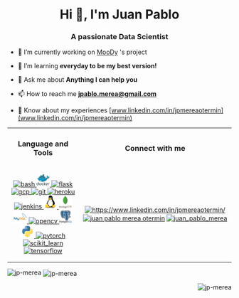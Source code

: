 <h1 align="center">Hi 👋, I'm Juan Pablo</h1>
<h3 align="center">A passionate Data Scientist</h3>


- 🔭 I’m currently working on [MooDy](https://github.com/JP-Merea/MooDy) 's project

- 🌱 I’m learning **everyday to be my best version!**

- 💬 Ask me about **Anything I can help you**

- 📫 How to reach me **jpablo.merea@gmail.com**

- 📄 Know about my experiences [www.linkedin.com/in/jpmereaotermin](www.linkedin.com/in/jpmereaotermin)



<table border="0">
 <tr>
    <td><h3 align="center"> Language and Tools</h3></td>
    <td><h3 align="center"> Connect with me</h3></td>
 </tr>
 <tr>
    <td><p align="center"> <a href="https://www.gnu.org/software/bash/" target="_blank"> <img src="https://www.vectorlogo.zone/logos/gnu_bash/gnu_bash-icon.svg" alt="bash" width="30" height="30"/> </a> <a href="https://www.docker.com/" target="_blank"> <img src="https://raw.githubusercontent.com/devicons/devicon/master/icons/docker/docker-original-wordmark.svg" alt="docker" width="30" height="30"/> </a> <a href="https://flask.palletsprojects.com/" target="_blank"> <img src="https://www.vectorlogo.zone/logos/pocoo_flask/pocoo_flask-icon.svg" alt="flask" width="40" height="30"/> </a> <a href="https://cloud.google.com" target="_blank"> <img src="https://www.vectorlogo.zone/logos/google_cloud/google_cloud-icon.svg" alt="gcp" width="30" height="30"/> </a> <a href="https://git-scm.com/" target="_blank"> <img src="https://www.vectorlogo.zone/logos/git-scm/git-scm-icon.svg" alt="git" width="30" height="30"/> </a> <a href="https://heroku.com" target="_blank"> <img src="https://www.vectorlogo.zone/logos/heroku/heroku-icon.svg" alt="heroku" width="30" height="30"/> </a> <a href="https://www.jenkins.io" target="_blank"> <img src="https://www.vectorlogo.zone/logos/jenkins/jenkins-icon.svg" alt="jenkins" width="30" height="30"/> </a> <a href="https://www.linux.org/" target="_blank"> <img src="https://raw.githubusercontent.com/devicons/devicon/master/icons/linux/linux-original.svg" alt="linux" width="30" height="30"/> </a> <a href="https://www.mongodb.com/" target="_blank"> <img src="https://raw.githubusercontent.com/devicons/devicon/master/icons/mongodb/mongodb-original-wordmark.svg" alt="mongodb" width="30" height="30"/> </a> <a href="https://www.mysql.com/" target="_blank"> <img src="https://raw.githubusercontent.com/devicons/devicon/master/icons/mysql/mysql-original-wordmark.svg" alt="mysql" width="30" height="30"/> </a> <a href="https://opencv.org/" target="_blank"> <img src="https://www.vectorlogo.zone/logos/opencv/opencv-icon.svg" alt="opencv" width="30" height="30"/> </a> <a href="https://www.postgresql.org" target="_blank"> <img src="https://raw.githubusercontent.com/devicons/devicon/master/icons/postgresql/postgresql-original-wordmark.svg" alt="postgresql" width="30" height="30"/> </a> <a href="https://www.python.org" target="_blank"> <img src="https://raw.githubusercontent.com/devicons/devicon/master/icons/python/python-original.svg" alt="python" width="30" height="30"/> </a> <a href="https://pytorch.org/" target="_blank"> <img src="https://www.vectorlogo.zone/logos/pytorch/pytorch-icon.svg" alt="pytorch" width="30" height="30"/> </a> <a href="https://scikit-learn.org/" target="_blank"> <img src="https://upload.wikimedia.org/wikipedia/commons/0/05/Scikit_learn_logo_small.svg" alt="scikit_learn" width="30" height="30"/> </a> <a href="https://www.tensorflow.org" target="_blank"> <img src="https://www.vectorlogo.zone/logos/tensorflow/tensorflow-icon.svg" alt="tensorflow" width="30" height="30"/> </a> </p></td>
    <td><p align="center">
<a href="https://linkedin.com/in/https://www.linkedin.com/in/jpmereaotermin/" target="blank"><img align="center" src="https://raw.githubusercontent.com/rahuldkjain/github-profile-readme-generator/master/src/images/icons/Social/linked-in-alt.svg" alt="https://www.linkedin.com/in/jpmereaotermin/" height="30" width="30" /></a>
<a href="https://kaggle.com/juan pablo merea otermin" target="blank"><img align="center" src="https://raw.githubusercontent.com/rahuldkjain/github-profile-readme-generator/master/src/images/icons/Social/kaggle.svg" alt="juan pablo merea otermin" height="30" width="30" /></a>
<a href="https://instagram.com/juan_pablo_merea" target="blank"><img align="center" src="https://raw.githubusercontent.com/rahuldkjain/github-profile-readme-generator/master/src/images/icons/Social/instagram.svg" alt="juan_pablo_merea" height="30" width="30"></p></td>
</tr>
</table>

<p>&nbsp;<img "width="120" height="140" align="center" src="https://github-readme-stats.vercel.app/api?username=jp-merea&show_icons=true&locale=en" alt="jp-merea"> <img "width="120" height="140" align="left" src="https://github-readme-stats.vercel.app/api/top-langs?username=jp-merea&show_icons=true&locale=en&layout=compact" alt="jp-merea" /></p>

<p align="right"> <img src="https://komarev.com/ghpvc/?username=jp-merea&label=Profile%20views&color=0e75b6&style=flat" alt="jp-merea" /> </p>

